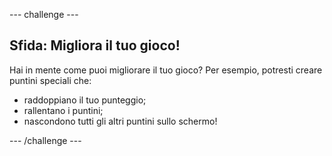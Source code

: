 --- challenge ---
## Sfida: Migliora il tuo gioco! 
Hai in mente come puoi migliorare il tuo gioco? Per esempio, potresti creare puntini speciali che:

+ raddoppiano il tuo punteggio;
+ rallentano i puntini;
+ nascondono tutti gli altri puntini sullo schermo!



--- /challenge ---